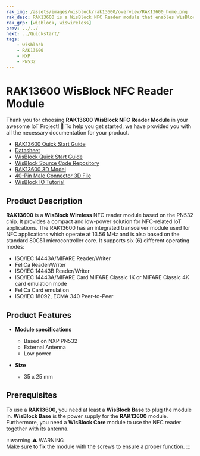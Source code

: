 ```yaml
---
rak_img: /assets/images/wisblock/rak13600/overview/RAK13600_home.png
rak_desc: RAK13600 is a WisBlock NFC Reader module that enables WisBlock projects to scan NFC and RFID-enabled devices, as well as tags.
rak_grp: [wisblock, wiswireless]
prev: ../../
next: ../Quickstart/
tags:
    - wisblock
    - RAK13600
    - NXP
    - PN532
---
```


# RAK13600 WisBlock NFC Reader Module

Thank you for choosing **RAK13600 WisBlock NFC Reader Module** in your awesome IoT Project! 🎉 To help you get started, we have provided you with all the necessary documentation for your product.

* [RAK13600 Quick Start Guide](../Quickstart/)
* [Datasheet](../Datasheet/)
* <a href="../../Quickstart/" target="_blank">WisBlock Quick Start Guide</a>
* [WisBlock Source Code Repository](https://github.com/RAKWireless/WisBlock/)
* [RAK13600 3D Model](https://downloads.rakwireless.com/3D_File/WisBlock/3D_RAK13600.stp)
* [40-Pin Male Connector 3D File](https://downloads.rakwireless.com/3D_File/Accessory/WisConnector/M40S1003K6M.stp)
* [WisBlock IO Tutorial](/Knowledge-Hub/Learn/WisBlock-IO-Tutorial/)


## Product Description

**RAK13600** is a **WisBlock Wireless** NFC reader module based on the PN532 chip. It provides a compact and low-power solution for NFC-related IoT applications. The RAK13600 has an integrated transceiver module used for NFC applications which operate at 13.56&nbsp;MHz and is also based on the standard 80C51 microcontroller core. It supports six (6) different operating modes:


- ISO/IEC 14443A/MIFARE Reader/Writer
- FeliCa Reader/Writer
- ISO/IEC 14443B Reader/Writer
- ISO/IEC 14443A/MIFARE Card MIFARE Classic 1K or MIFARE Classic 4K card emulation mode
- FeliCa Card emulation
- ISO/IEC 18092, ECMA 340 Peer-to-Peer

## Product Features


* **Module specifications**    
    * Based on NXP PN532   
    * External Antenna   
    * Low power    

* **Size**    
    * 35 x 25&nbsp;mm  

## Prerequisites

To use a **RAK13600**, you need at least a **WisBlock Base** to plug the module in. **WisBlock Base** is the power supply for the **RAK13600** module. Furthermore, you need a **WisBlock Core** module to use the NFC reader together with its antenna.   

:::warning ⚠️ WARNING    
Make sure to fix the module with the screws to ensure a proper function. 
:::
